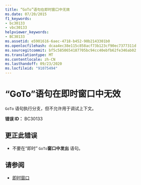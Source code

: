 ```yaml
---
title: “GoTo”语句在即时窗口中无效
ms.date: 07/20/2015
f1_keywords:
- bc30133
- vbc30133
helpviewer_keywords:
- BC30133
ms.assetid: e5901616-6aec-4718-b452-90b2143301b0
ms.openlocfilehash: dcaa4ec38e115c858acf73b123cf90ec7377311d
ms.sourcegitcommit: bf5c5850654187705bc94cc40ebfb62fe346ab02
ms.translationtype: MT
ms.contentlocale: zh-CN
ms.lasthandoff: 09/23/2020
ms.locfileid: "91075494"
---
```

# <a name="goto-statements-are-not-valid-in-the-immediate-window"></a>“GoTo”语句在即时窗口中无效

`GoTo` 语句执行分支，但不允许用于调试上下文。  
  
 **错误 ID：** BC30133  
  
## <a name="to-correct-this-error"></a>更正此错误  
  
- 不要在“即时” `GoTo`**窗口中发出** 语句。  
  
## <a name="see-also"></a>请参阅

- [即时窗口](/visualstudio/ide/reference/immediate-window)
